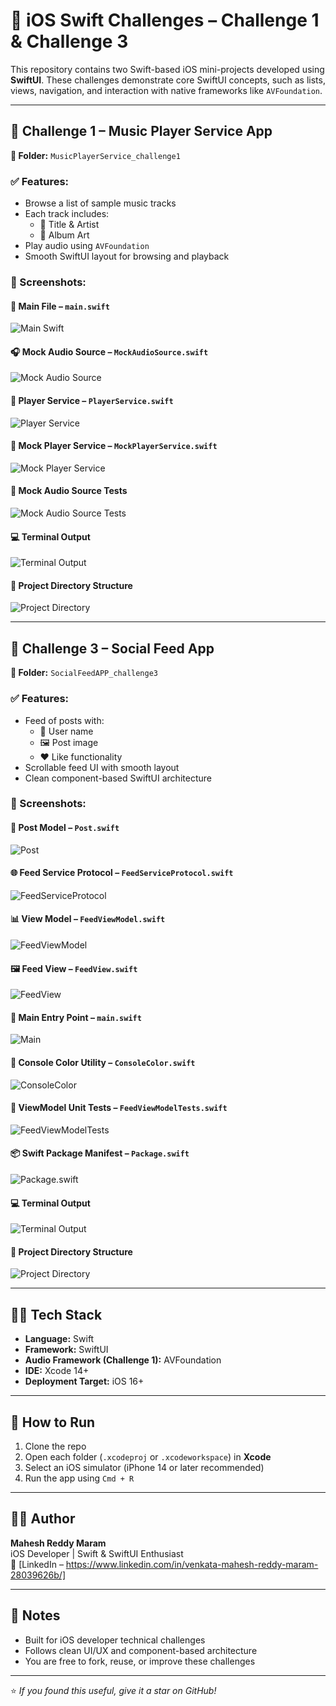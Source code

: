 # 📱 iOS Swift Challenges – Challenge 1 & Challenge 3

This repository contains two Swift-based iOS mini-projects developed using **SwiftUI**. These challenges demonstrate core SwiftUI concepts, such as lists, views, navigation, and interaction with native frameworks like `AVFoundation`.

---

## 🚀 Challenge 1 – Music Player Service App

**📁 Folder:** `MusicPlayerService_challenge1`

### ✅ Features:
- Browse a list of sample music tracks
- Each track includes:
  - 🎵 Title & Artist
  - 🎨 Album Art
- Play audio using `AVFoundation`
- Smooth SwiftUI layout for browsing and playback

### 📸 Screenshots:

#### 🧩 Main File – `main.swift`
![Main Swift](Screenshots_challenge1/01_main_swift.png)

#### 🎧 Mock Audio Source – `MockAudioSource.swift`
![Mock Audio Source](Screenshots_challenge1/02_mock_audio_source.png)

#### 🎼 Player Service – `PlayerService.swift`
![Player Service](Screenshots_challenge1/03_player_service.png)

#### 🔁 Mock Player Service – `MockPlayerService.swift`
![Mock Player Service](Screenshots_challenge1/04_mock_player_service.png)

#### 🧪 Mock Audio Source Tests
![Mock Audio Source Tests](Screenshots_challenge1/05_mock_audio_source_tests.png)

#### 💻 Terminal Output
![Terminal Output](Screenshots_challenge1/06_terminal_output.png)

#### 📂 Project Directory Structure
![Project Directory](Screenshots_challenge1/07_project_directory.png)

---

## 📲 Challenge 3 – Social Feed App

**📁 Folder:** `SocialFeedAPP_challenge3`

### ✅ Features:
- Feed of posts with:
  - 🧑 User name
  - 🖼️ Post image
  - ❤️ Like functionality
- Scrollable feed UI with smooth layout
- Clean component-based SwiftUI architecture

### 📸 Screenshots:

#### 🧾 Post Model – `Post.swift`
![Post](Screenshots_challenge3/1_Post_swift.png)

#### 🌐 Feed Service Protocol – `FeedServiceProtocol.swift`
![FeedServiceProtocol](Screenshots_challenge3/2_FeedServiceProtocol_swift.png)

#### 📊 View Model – `FeedViewModel.swift`
![FeedViewModel](Screenshots_challenge3/3_FeedViewModel_swift.png)

#### 🖼️ Feed View – `FeedView.swift`
![FeedView](Screenshots_challenge3/4_FeedView_swift.png)

#### 🧩 Main Entry Point – `main.swift`
![Main](Screenshots_challenge3/5_Main_swift.png)

#### 🎨 Console Color Utility – `ConsoleColor.swift`
![ConsoleColor](Screenshots_challenge3/6_ConsoleColor_swift.png)

#### 🧪 ViewModel Unit Tests – `FeedViewModelTests.swift`
![FeedViewModelTests](Screenshots_challenge3/7_FeedViewModelTests_swift.png)

#### 📦 Swift Package Manifest – `Package.swift`
![Package.swift](Screenshots_challenge3/8_Package_swift.png)

#### 💻 Terminal Output
![Terminal Output](Screenshots_challenge3/9_terminal_output.png)

#### 📂 Project Directory Structure
![Project Directory](Screenshots_challenge3/10_Project_Directory.png)

---

## 🧑‍💻 Tech Stack

- **Language:** Swift
- **Framework:** SwiftUI
- **Audio Framework (Challenge 1):** AVFoundation
- **IDE:** Xcode 14+
- **Deployment Target:** iOS 16+

---

## 📝 How to Run

1. Clone the repo
2. Open each folder (`.xcodeproj` or `.xcodeworkspace`) in **Xcode**
3. Select an iOS simulator (iPhone 14 or later recommended)
4. Run the app using `Cmd + R`

---

## 👨‍💼 Author

**Mahesh Reddy Maram**  
iOS Developer | Swift & SwiftUI Enthusiast  
📧 [LinkedIn – https://www.linkedin.com/in/venkata-mahesh-reddy-maram-28039626b/]

---

## 📌 Notes

- Built for iOS developer technical challenges
- Follows clean UI/UX and component-based architecture
- You are free to fork, reuse, or improve these challenges

---

⭐️ _If you found this useful, give it a star on GitHub!_

